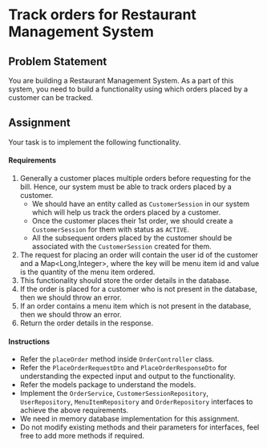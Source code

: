# Track orders for Restaurant Management System

## Problem Statement

You are building a Restaurant Management System. As a part of this system, you need to build a functionality using which orders placed by a customer can be tracked.

## Assignment

Your task is to implement the following functionality.

#### Requirements

1. Generally a customer places multiple orders before requesting for the bill. Hence, our system must be able to track orders placed by a customer.
    * We should have an entity called as `CustomerSession` in our system which will help us track the orders placed by a customer.
    * Once the customer places their 1st order, we should create a `CustomerSession` for them with status as `ACTIVE`.
    * All the subsequent orders placed by the customer should be associated with the `CustomerSession` created for them.
2. The request for placing an order will contain the user id of the customer and a Map<Long,Integer>, where the key will be menu item id and value is the quantity of the menu item ordered.
3. This functionality should store the order details in the database.
4. If the order is placed for a customer who is not present in the database, then we should throw an error.
5. If an order contains a menu item which is not present in the database, then we should throw an error.
6. Return the order details in the response.

#### Instructions

* Refer the `placeOrder` method inside `OrderController` class.
* Refer the `PlaceOrderRequestDto` and `PlaceOrderResponseDto` for understanding the expected input and output to the functionality.
* Refer the models package to understand the models.
* Implement the `OrderService`, `CustomerSessionRepository`, `UserRepository`, `MenuItemRepository` and `OrderRepository` interfaces to achieve the above requirements.
* We need in memory database implementation for this assignment.
* Do not modify existing methods and their parameters for interfaces, feel free to add more methods if required.